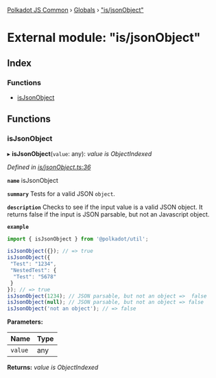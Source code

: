 [Polkadot JS Common](../README.md) › [Globals](../globals.md) › ["is/jsonObject"](_is_jsonobject_.md)

# External module: "is/jsonObject"

## Index

### Functions

* [isJsonObject](_is_jsonobject_.md#isjsonobject)

## Functions

###  isJsonObject

▸ **isJsonObject**(`value`: any): *value is ObjectIndexed*

*Defined in [is/jsonObject.ts:36](https://github.com/polkadot-js/common/blob/24991950/packages/util/src/is/jsonObject.ts#L36)*

**`name`** isJsonObject

**`summary`** Tests for a valid JSON `object`.

**`description`** 
Checks to see if the input value is a valid JSON object.
It returns false if the input is JSON parsable, but not an Javascript object.

**`example`** 
<BR>

```javascript
import { isJsonObject } from '@polkadot/util';

isJsonObject({}); // => true
isJsonObject({
 "Test": "1234",
 "NestedTest": {
  "Test": "5678"
 }
}); // => true
isJsonObject(1234); // JSON parsable, but not an object =>  false
isJsonObject(null); // JSON parsable, but not an object => false
isJsonObject('not an object'); // => false
```

**Parameters:**

Name | Type |
------ | ------ |
`value` | any |

**Returns:** *value is ObjectIndexed*
